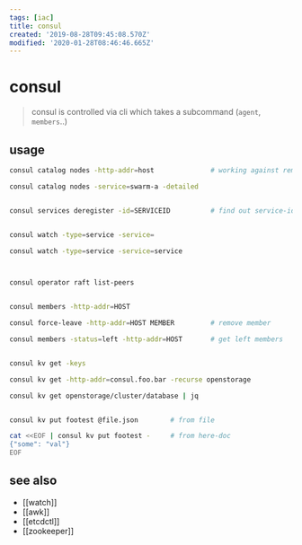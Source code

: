 ```yaml
---
tags: [iac]
title: consul
created: '2019-08-28T09:45:08.570Z'
modified: '2020-01-28T08:46:46.665Z'
---
```


# consul

> consul is controlled via cli which takes a subcommand (`agent`, `members`..)

## usage
```sh
consul catalog nodes -http-addr=host              # working against remove consul-cluster 

consul catalog nodes -service=swarm-a -detailed


consul services deregister -id=SERVICEID          # find out service-id via curl api


consul watch -type=service -service=

consul watch -type=service -service=service



consul operator raft list-peers


consul members -http-addr=HOST

consul force-leave -http-addr=HOST MEMBER         # remove member

consul members -status=left -http-addr=HOST       # get left members


consul kv get -keys

consul kv get -http-addr=consul.foo.bar -recurse openstorage

consul kv get openstorage/cluster/database | jq


consul kv put footest @file.json        # from file

cat <<EOF | consul kv put footest -     # from here-doc
{"some": "val"}
EOF
```

## see also
- [[watch]]
- [[awk]]
- [[etcdctl]]
- [[zookeeper]]
